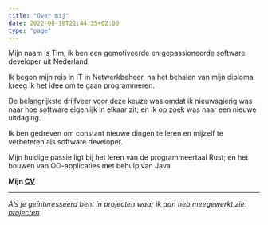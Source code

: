 ```yaml
---
title: "Over mij"
date: 2022-08-18T21:44:35+02:00
type: "page"
---
```


Mijn naam is Tim, ik ben een gemotiveerde en gepassioneerde software developer uit Nederland.

Ik begon mijn reis in IT in Netwerkbeheer, na het behalen van mijn diploma kreeg ik het idee om te gaan programmeren.

De belangrijkste drijfveer voor deze keuze was omdat ik nieuwsgierig was naar hoe software eigenlijk in elkaar zit; en ik op zoek was naar een nieuwe uitdaging.

Ik ben gedreven om constant nieuwe dingen te leren en mijzelf te verbeteren als software developer. 

Mijn huidige passie ligt bij het leren van de programmeertaal Rust; en het bouwen van OO-applicaties met behulp van Java.

**Mijn [CV](/CV.pdf)**

***

*Als je geïnteresseerd bent in projecten waar ik aan heb meegewerkt zie: [projecten](/projects)*

